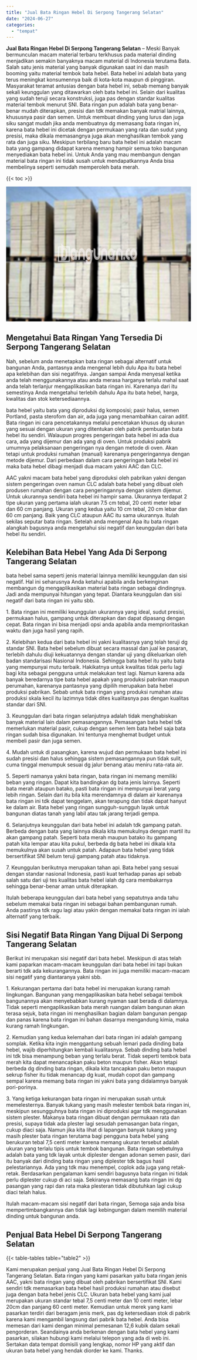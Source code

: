 ```yaml
---
title: "Jual Bata Ringan Hebel Di Serpong Tangerang Selatan"
date: "2024-06-27"
categories: 
  - "tempat"
---
```


**Jual Bata Ringan Hebel Di Serpong Tangerang Selatan** – Meski Banyak bermunculan macam material terbaru terkhusus pada material dinding menjadikan semakin banyaknya macam material di Indonesia terutama Bata. Salah satu jenis material yang banyak digunakan saat ini dan masih booming yaitu material tembok bata hebel. Bata hebel ini adalah bata yang terus meningkat konsumennya baik di kota-kota maupun di pinggiran. Masyarakat teramat antusias dengan bata hebel ini, sebab memang banyak sekali keunggulan yang ditawarkan oleh bata hebel ini. Selain dari kualitas yang sudah teruji secara konstruksi, juga pas dengan standar kualitas material tembok menurut SNI. Bata ringan pun adalah bata yang benar-benar mudah diterapkan, presisi dan tdk memakan banyak matrial lainnya, khususnya pasir dan semen. Untuk membuat dinding yang lurus dan juga siku sangat mudah jika anda membuatnya dg memasang bata ringan ini, karena bata hebel ini dicetak dengan permukaan yang rata dan sudut yang presisi, maka dikala memasangnya juga akan menghasilkan tembok yang rata dan juga siku. Meskipun terbilang baru bata hebel ini adalah macam bata yang gampang didapat karena memang hampir semua toko bangunan menyediakan bata hebel ini. Untuk Anda yang mau membangun dengan material bata ringan ini tidak susah untuk mendapatkannya Anda bisa membelinya seperti semudah memperoleh bata merah.

{{< toc >}}

![Jual Bata Ringan Hebel Di Serpong Tangerang Selatan](/images/jual-hebel-murah-05.png)

## Mengetahui Bata Ringan Yang Tersedia Di Serpong Tangerang Selatan

Nah, sebelum anda menetapkan bata ringan sebagai alternatif untuk bangunan Anda, pantasnya anda mengenal lebih dulu Apa itu bata hebel apa kelebihan dan sisi negatifnya. Jangan sampai Anda menyesal ketika anda telah menggunakannya atau anda merasa harganya terlalu mahal saat anda telah terlanjur mengaplikasikan bata ringan ini. Karenanya dari itu semestinya Anda mengetahui terlebih dahulu Apa itu bata hebel, harga, kwalitas dan stok ketersediaannya.

bata hebel yaitu bata yang diproduksi dg komposisi; pasir halus, semen Portland, pasta sterofom dan air, ada juga yang menambahkan cairan aditif. Bata ringan ini cara pencetakannya melalui pencetakan khusus dg ukuran yang sesuai dengan ukuran yang ditentukan oleh pabrik pembuatan bata hebel itu sendiri. Walaupun progres pengeringan bata hebel ini ada dua cara, ada yang dijemur dan ada yang di oven. Untuk produksi pabrik umumnya pelaksanaan pengeringan nya dengan metode di oven. Akan tetapi untuk produksi rumahan (manual) karenanya pengeringannya dengan metode dijemur. Dari perbedaan dalam cara pengeringan bata hebel ini maka bata hebel dibagi menjadi dua macam yakni AAC dan CLC.

AAC yakni macam bata hebel yang diproduksi oleh pabrikan yakni dengan sistem pengeringan oven namun CLC adalah bata hebel yang dibuat oleh produsen rumahan dengan cara pengeringannya dengan sistem dijemur. Untuk ukurannya sendiri bata hebel ini hampir sama. Ukurannya terdapat 2 tipe ukuran yang pertama ialah ukuran 7.5 cm tebal, 20 centi meter lebar dan 60 cm panjang. Ukuran yang kedua yaitu 10 cm tebal, 20 cm lebar dan 60 cm panjang. Baik yang CLC ataupun AAC itu sama ukurannya. Itulah sekilas seputar bata ringan. Setelah anda mengenal Apa itu bata ringan alangkah bagusnya anda mengetahui sisi negatif dan keunggulan dari bata hebel itu sendiri.

## Kelebihan Bata Hebel Yang Ada Di Serpong Tangerang Selatan

bata hebel sama seperti jenis material lainnya memiliki keunggulan dan sisi negatif. Hal ini seharusnya Anda ketahui apabila anda berkeinginan membangun dg mengaplikasikan material bata ringan sebagai dindingnya. Jadi anda mempunyai hitungan yang tepat. Diantara keunggulan dan sisi negatif dari bata ringan ini yaitu sbb.

1\. Bata ringan ini memiliki keunggulan ukurannya yang ideal, sudut presisi, permukaan halus, gampang untuk diterapkan dan dapat dipasang dengan cepat. Bata ringan ini bisa menjadi opsi anda apabila anda memprioritaskan waktu dan juga hasil yang rapih.

2\. Kelebihan kedua dari bata hebel ini yakni kualitasnya yang telah teruji dg standar SNI. Bata hebel sebelum dibuat secara massal dan jual ke pasaran, terlebih dahulu diuji kekuatannya dengan standar uji yang dikeluarkan oleh badan standarisasi Nasional Indonesia. Sehingga bata hebel itu yaitu bata yang mempunyai mutu terbaik. Hakikatnya untuk kwalitas tidak perlu lagi bagi kita sebagai pengguna untuk melakukan test lagi. Namun karena ada banyak beredarnya tipe bata hebel apakah yang produksi pabrikan maupun perumahan, karenanya pantasnya yang dipilih merupakan bata hebel produksi pabrikan. Sebab untuk bata ringan yang produksi rumahan atau produksi skala kecil itu lazimnya tidak dites kualitasnya pas dengan kualitas standar dari SNI.

3\. Keunggulan dari bata ringan selanjutnya adalah tidak menghabiskan banyak material lain dalam pemasangannya. Pemasangan bata hebel tdk memerlukan material pasir, cukup dengan semen lem bata hebel saja bata ringan sudah bisa digunakan. Ini tentunya menghemat budget untuk membeli pasir dan juga semen.

4\. Mudah untuk di pasangkan, karena wujud dan permukaan bata hebel ini sudah presisi dan halus sehingga sistem pemasangannya pun tidak sulit, cuma tinggal menumpuk sesuai dg jalur benang atau meniru rata-rata air.

5\. Seperti namanya yakni bata ringan, bata ringan ini memang memiliki beban yang ringan. Dapat kita bandingkan dg bata jenis lainnya. Seperti bata merah ataupun batako, pasti bata ringan ini mempunyai berat yang lebih ringan. Selain dari itu bila kita merendamnya di dalam air karenanya bata ringan ini tdk dapat tenggelam, akan terapung dan tidak dapat hanyut ke dalam air. Bata hebel yang ringan sungguh-sungguh layak untuk bangunan diatas tanah yang labil atau tak jarang terjadi gempa.

6\. Selanjutnya keunggulan dari bata hebel ini adalah tdk gampang patah. Berbeda dengan bata yang lainnya dikala kita memukulnya dengan martil itu akan gampang patah. Seperti bata merah maupun batako itu gampang patah kita lempar atau kita pukul, berbeda dg bata hebel ini dikala kita memukulnya akan susah untuk patah. Adapaun bata hebel yang tidak bersertifikat SNI belum teruji gampang patah atau tidaknya.

7\. Keunggulan berikutnya merupakan tahan api. Bata hebel yang sesuai dengan standar nasional Indonesia, pasti kuat terhadap panas api sebab salah satu dari uji tes kualitas bata hebel ialah dg cara membakarnya sehingga benar-benar aman untuk diterapkan.

Itulah beberapa keunggulan dari bata hebel yang sepatutnya anda tahu sebelum memakai bata ringan ini sebagai bahan pembangunan rumah. Anda pastinya tdk ragu lagi atau yakin dengan memakai bata ringan ini ialah alternatif yang terbaik.

## Sisi Negatif Bata Ringan Yang Dijual Di Serpong Tangerang Selatan

Berikut ini merupakan sisi negatif dari bata hebel. Meskipun di atas telah kami paparkan macam-macam keunggulan dari bata hebel ini tapi bukan berarti tdk ada kekurangannya. Bata ringan ini juga memiliki macam-macam sisi negatif yang diantaranya yakni sbb.

1\. Kekurangan pertama dari bata hebel ini merupakan kurang ramah lingkungan. Bangunan yang mengaplikasikan bata hebel sebagai tembok bangunannya akan menyebabkan kurang nyaman saat berada di dalamnya. Tidak seperti mengaplikasikan bata merah ruangan dalam bangunan akan terasa sejuk, bata ringan ini menghasilkan bagian dalam bangunan pengap dan panas karena bata ringan ini bahan dasarnya mengandung kimia, maka kurang ramah lingkungan.

2\. Kemudian yang kedua kelemahan dari bata ringan ini adalah gampang somplak. Ketika kita ingin menggantung sebuah lemari pada dinding bata hebel, wajib diperhitungkan kembali kualitasnya. Sebab dinding bata hebel ini tdk bisa menampung beban yang terlalu berat. Tidak seperti tembok bata merah kita dapat menancapkan paku beton maupun fisher. Akan tetapi berbeda dg dinding bata ringan, dikala kita tancapkan paku beton maupun sekrup fisher itu tidak menancap dg kuat, mudah copot dan gampang sempal karena memang bata ringan ini yakni bata yang didalamnya banyak pori-porinya.

3\. Yang ketiga kekurangan bata ringan ini merupakan susah untuk memelesternya. Banyak tukang yang masih melester tembok bata ringan ini, meskipun sesungguhnya bata ringan ini diproduksi agar tdk menggunakan sistem plester. Makanya bata ringan dibuat dengan permukaan rata dan presisi, supaya tidak ada plester lagi sesudah pemasangan bata ringan, cukup diaci saja. Namun jika kita lihat di lapangan banyak tukang yang masih plester bata ringan terutama bagi pengguna bata hebel yang berukuran tebal 7,5 centi meter karena memang ukuran tersebut adalah ukuran yang terlalu tipis untuk tembok bangunan. Bata ringan sebetulnya adalah bata yang tdk layak untuk diplester dengan adonan semen pasir, dari itu banyak dari dinding bata ringan yang diplester tdk bagus hasil pelestariannya. Ada yang tdk mau menempel, coplok ada juga yang retak-retak. Berdasarkan pengalaman kami sendiri bagusnya bata ringan ini tidak perlu diplester cukup di aci saja. Sekiranya memasang bata ringan ini dg pasangan yang rapi dan rata maka plesteran tidak dibutuhkan lagi cukup diaci telah halus.

Itulah macam-macam sisi negatif dari bata ringan, Semoga saja anda bisa mempertimbangkannya dan tidak lagi kebingungan dalam memilih material dinding untuk bangunan anda.

## Penjual Bata Hebel Di Serpong Tangerang Selatan

{{< table-tables table="table2" >}}

Kami merupakan penjual yang Jual Bata Ringan Hebel Di Serpong Tangerang Selatan. Bata ringan yang kami pasarkan yaitu bata ringan jenis AAC, yakni bata ringan yang dibuat oleh pabrikan bersertifikat SNI. Kami sendiri tdk memasarkan bata hebel hasil produksi rumahan atau disebut juga dengan bata hebel jenis CLC. Ukuran bata hebel yang kami jual merupakan ukuran standar tebal 7,5 centi meter dan 10 centi meter, lebar 20cm dan panjang 60 centi meter. Kemudian untuk merek yang kami pasarkan terdiri dari beragam jenis merk, pas dg ketersediaan stok di pabrik karena kami mengambil langsung dari pabrik bata hebel. Anda bisa memesan dari kami dengan minimal pemesanan 12,6 kubik dalam sekali pengorderan. Seandainya anda berkenan dengan bata hebel yang kami pasarkan, silakan hubungi kami melalui telepon yang ada di web ini. Sertakan data tempat domisili yang lengkap, nomor HP yang aktif dan ukuran bata hebel yang hendak diorder ke kami. Thanks.
